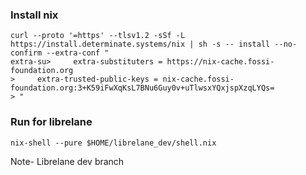 ### Install nix
 ```
curl --proto '=https' --tlsv1.2 -sSf -L https://install.determinate.systems/nix | sh -s -- install --no-confirm --extra-conf "
extra-su>     extra-substituters = https://nix-cache.fossi-foundation.org
>     extra-trusted-public-keys = nix-cache.fossi-foundation.org:3+K59iFwXqKsL7BNu6Guy0v+uTlwsxYQxjspXzqLYQs=
> "
```
### Run for librelane
` nix-shell --pure $HOME/librelane_dev/shell.nix `

Note- Librelane dev branch
